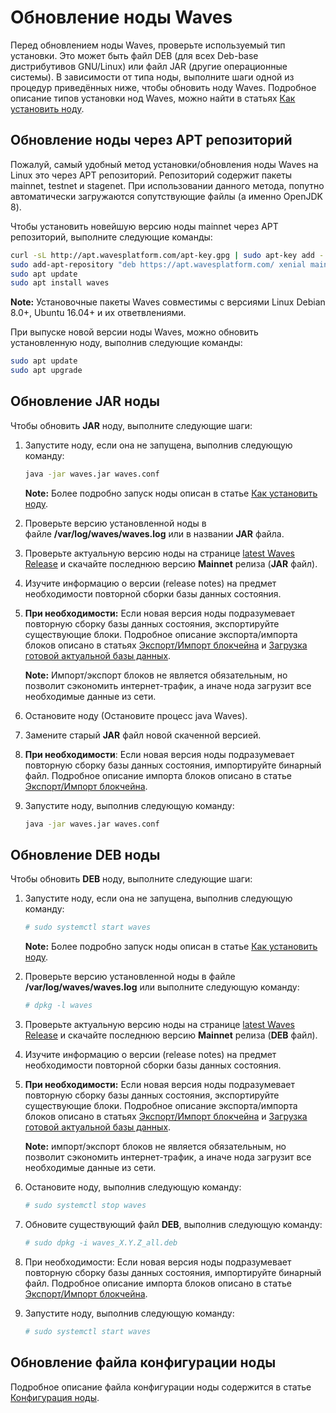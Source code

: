 # Обновление ноды Waves

Перед обновлением ноды Waves, проверьте используемый тип установки. Это может быть файл DEB (для всех Deb-base дистрибутивов GNU/Linux) или файл JAR (другие операционные системы). В зависимости от типа ноды, выполните шаги одной из процедур приведённых ниже, чтобы обновить ноду Waves. Подробное описание типов установки нод Waves, можно найти в статьях [Как установить ноду](/ru/waves-node/how-to-install-a-node/how-to-install-a-node).

## Обновление ноды через APT репозиторий

Пожалуй, самый удобный метод установки/обновления ноды Waves на Linux это через APT репозиторий. Репозиторий содержит пакеты mainnet, testnet и stagenet.
При использовании данного метода, попутно автоматически загружаются сопутствующие файлы (а именно OpenJDK 8).

Чтобы установить новейшую версию ноды mainnet через APT репозиторий, выполните следующие команды:

```bash
curl -sL http://apt.wavesplatform.com/apt-key.gpg | sudo apt-key add -
sudo add-apt-repository "deb https://apt.wavesplatform.com/ xenial mainnet"
sudo apt update
sudo apt install waves
```

**Note:** Установочные пакеты Waves совместимы с версиями Linux Debian 8.0+, Ubuntu 16.04+ и их ответвлениями.

При выпуске новой версии ноды Waves, можно обновить установленную ноду, выполнив следующие команды:

```bash
sudo apt update
sudo apt upgrade
```

## Обновление JAR ноды

Чтобы обновить **JAR** ноду, выполните следующие шаги:

1. Запустите ноду, если она не запущена, выполнив следующую команду:

   ```bash
   java -jar waves.jar waves.conf
   ```

   **Note:** Более подробно запуск ноды описан в статье [Как установить ноду](/ru/waves-node/how-to-install-a-node/how-to-install-a-node).

2. Проверьте версию установленной ноды в файле **/var/log/waves/waves.log** или в названии **JAR** файла.
3. Проверьте актуальную версию ноды на странице [latest Waves Release](https://github.com/wavesplatform/Waves/releases) и скачайте последнюю версию **Mainnet** релиза (**JAR** файл).
4. Изучите информацию о версии (release notes) на предмет необходимости повторной сборки базы данных состояния.
5. **При необходимости:** Если новая версия ноды подразумевает повторную сборку базы данных состояния, экспортируйте существующие блоки.
Подробное описание экспорта/импорта блоков описано в статьях  [Экспорт/Импорт блокчейна](/ru/waves-node/options-for-getting-actual-blockchain/import-from-the-blockchain) и [Загрузка готовой актуальной базы данных](/ru/waves-node/options-for-getting-actual-blockchain/state-downloading-and-applying).

   **Note:** Импорт/экспорт блоков не является обязательным, но позволит сэкономить интернет-трафик, а иначе нода загрузит все необходимые данные из сети.

6. Остановите ноду (Остановите процесс java Waves).

7. Замените старый **JAR** файл новой скаченной версией.

8. **При необходимости**: Если новая версия ноды подразумевает повторную сборку базы данных состояния, импортируйте бинарный файл. Подробное описание импорта блоков описано в статье [Экспорт/Импорт блокчейна](/ru/waves-node/options-for-getting-actual-blockchain/import-from-the-blockchain).
9. Запустите ноду, выполнив следующую команду:

   ```bash
   java -jar waves.jar waves.conf
   ```

## Обновление DEB ноды

Чтобы обновить **DEB** ноду, выполните следующие шаги:

1. Запустите ноду, если она не запущена, выполнив следующую команду:

   ```bash
   # sudo systemctl start waves
   ```

   **Note:** Более подробно запуск ноды описан в статье [Как установить ноду](/ru/waves-node/how-to-install-a-node/how-to-install-a-node).

2. Проверьте версию установленной ноды в файле **/var/log/waves/waves.log** или выполните следующую команду:

   ```bash
   # dpkg -l waves
   ```

3. Проверьте актуальную версию ноды на странице [latest Waves Release](https://github.com/wavesplatform/Waves/releases) и скачайте последнюю версию **Mainnet** релиза (**DEB** файл).
4. Изучите информацию о версии (release notes) на предмет необходимости повторной сборки базы данных состояния.
5. **При необходимости:** Если новая версия ноды подразумевает повторную сборку базы данных состояния, экспортируйте существующие блоки.
Подробное описание экспорта/импорта блоков описано в статьях [Экспорт/Импорт блокчейна](/ru/waves-node/options-for-getting-actual-blockchain/import-from-the-blockchain) и [Загрузка готовой актуальной базы данных](/ru/waves-node/options-for-getting-actual-blockchain/state-downloading-and-applying).

   **Note:** импорт/экспорт блоков не является обязательным, но позволит сэкономить интернет-трафик, а иначе нода загрузит все необходимые данные из сети.

6. Остановите ноду, выполнив следующую команду:

   ```bash
   # sudo systemctl stop waves
   ```

7. Обновите существующий файл **DEB**, выполнив следующую команду:  

   ```bash
   # sudo dpkg -i waves_X.Y.Z_all.deb
   ```

8. При необходимости: Если новая версия ноды подразумевает повторную сборку базы данных состояния, импортируйте бинарный файл. Подробное описание импорта блоков описано в статье  [Экспорт/Импорт блокчейна](/ru/waves-node/options-for-getting-actual-blockchain/import-from-the-blockchain).

9. Запустите ноду, выполнив следующую команду:

   ```bash
   # sudo systemctl start waves
   ```

## Обновление файла конфигурации ноды

Подробное описание файла конфигурации ноды содержится в статье [Конфигурация ноды](/ru/waves-node/node-configuration).

